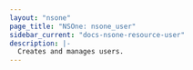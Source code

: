 ```yaml
---
layout: "nsone"
page_title: "NSOne: nsone_user"
sidebar_current: "docs-nsone-resource-user"
description: |-
  Creates and manages users.
---
```

